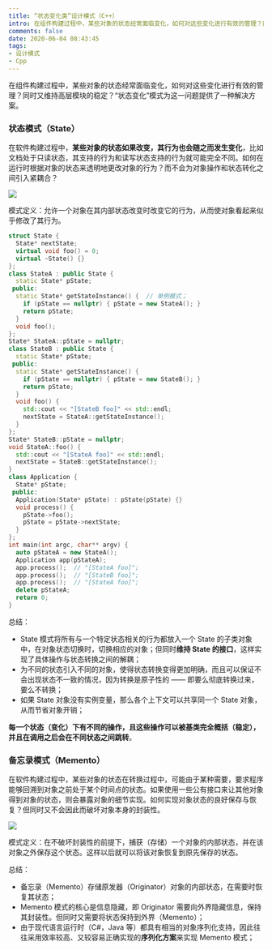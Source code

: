 ```yaml
---
title: “状态变化类”设计模式（C++）
intro: 在组件构建过程中，某些对象的状态经常面临变化，如何对这些变化进行有效的管理？同时又维持高层模块的稳定？“状态变化”模式为这一问题提供了一种解决方案。
comments: false
date: 2020-06-04 08:43:45
tags:
- 设计模式
- Cpp
---
```


在组件构建过程中，某些对象的状态经常面临变化，如何对这些变化进行有效的管理？同时又维持高层模块的稳定？“状态变化”模式为这一问题提供了一种解决方案。

### 状态模式（State）

在软件构建过程中，**某些对象的状态如果改变，其行为也会随之而发生变化**，比如文档处于只读状态，其支持的行为和读写状态支持的行为就可能完全不同。如何在运行时根据对象的状态来透明地更改对象的行为？而不会为对象操作和状态转化之间引入紧耦合？


![](1.png)

模式定义：允许一个对象在其内部状态改变时改变它的行为，从而使对象看起来似乎修改了其行为。

```cpp
struct State {
  State* nextState;
  virtual void foo() = 0;
  virtual ~State() {}
};
class StateA : public State {
  static State* pState;
 public:
  static State* getStateInstance() {  // 单例模式；
    if (pState == nullptr) { pState = new StateA(); }
    return pState;
  }
  void foo();
};
State* StateA::pState = nullptr;
class StateB : public State {
  static State* pState;
 public:
  static State* getStateInstance() {
    if (pState == nullptr) { pState = new StateB(); }
    return pState;
  }
  void foo() {
    std::cout << "[StateB foo]" << std::endl;
    nextState = StateA::getStateInstance();
  }
};
State* StateB::pState = nullptr;
void StateA::foo() {
  std::cout << "[StateA foo]" << std::endl;
  nextState = StateB::getStateInstance();
}
class Application {
  State* pState;
 public:
  Application(State* pState) : pState(pState) {}
  void process() {
    pState->foo();
    pState = pState->nextState;
  }
};
int main(int argc, char** argv) {
  auto pStateA = new StateA();
  Application app(pStateA);
  app.process();  // "[StateA foo]";
  app.process();  // "[StateB foo]";
  app.process();  // "[StateA foo]";
  delete pStateA;
  return 0;
}
```

总结：
* State 模式将所有与一个特定状态相关的行为都放入一个 State 的子类对象中，在对象状态切换时，切换相应的对象；但同时**维持 State 的接口**，这样实现了具体操作与状态转换之间的解耦；
* 为不同的状态引入不同的对象，使得状态转换变得更加明确，而且可以保证不会出现状态不一致的情况，因为转换是原子性的 —— 即要么彻底转换过来，要么不转换；
* 如果 State 对象没有实例变量，那么各个上下文可以共享同一个 State 对象，从而节省对象开销；

**每一个状态（变化）下有不同的操作，且这些操作可以被基类完全概括（稳定），并且在调用之后会在不同状态之间跳转**。



### 备忘录模式（Memento）

在软件构建过程中，某些对象的状态在转换过程中，可能由于某种需要，要求程序能够回溯到对象之前处于某个时间点的状态。如果使用一些公有接口来让其他对象得到对象的状态，则会暴露对象的细节实现。如何实现对象状态的良好保存与恢复？但同时又不会因此而破坏对象本身的封装性。


![](2.png)

模式定义：在不破坏封装性的前提下，捕获（存储）一个对象的内部状态，并在该对象之外保存这个状态。这样以后就可以将该对象恢复到原先保存的状态。

总结：
* 备忘录（Memento）存储原发器（Originator）对象的内部状态，在需要时恢复其状态；
* Memento 模式的核心是信息隐藏，即 Originator 需要向外界隐藏信息，保持其封装性。但同时又需要将状态保持到外界（Memento）；
* 由于现代语言运行时（C#，Java 等）都具有相当的对象序列化支持，因此往往采用效率较高、又较容易正确实现的**序列化方案**来实现 Memento 模式；
